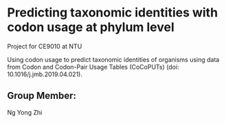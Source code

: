 # Predicting taxonomic identities with codon usage at phylum level
Project for CE9010 at NTU

Using codon usage to predict taxonomic identities of organisms using data from Codon and Codon-Pair Usage Tables (CoCoPUTs) (doi: 10.1016/j.jmb.2019.04.021).

## Group Member:
Ng Yong Zhi
